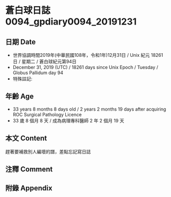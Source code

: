 # 蒼白球日誌0094_gpdiary0094_20191231 #

## 日期 Date ##

* 世界協調時間2019年(中華民國108年，令和1年)12月31日 / Unix 紀元 18261 日 / 星期二 / 蒼白球紀元第94日
* December 31, 2019 (UTC) / 18261 days since Unix Epoch / Tuesday / Globus Pallidum day 94
* 特殊註記:

## 年齡 Age ##

* 33 years 8 months 8 days old / 2 years 2 months 19 days after acquiring ROC Surgical Pathology Licence
* 33 歲 8 個月 8 天 / 成為病理專科醫師 2 年 2 個月 19 天

## 本文 Content ##

趕著要補救別人編壞的譜，差點忘記寫日誌
    

## 注釋 Comment ##


## 附錄 Appendix ##

